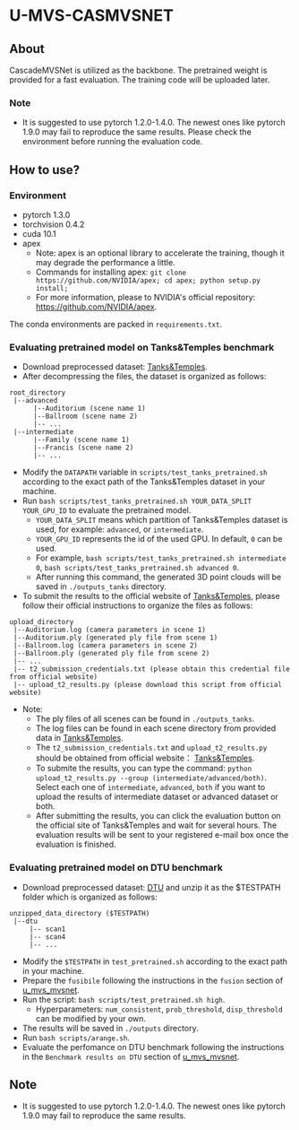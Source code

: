 # U-MVS-CASMVSNET

## About

CascadeMVSNet is utilized as the backbone.
The pretrained weight is provided for a fast evaluation.
The training code will be uploaded later.

### Note 

 - It is suggested to use pytorch 1.2.0-1.4.0. The newest ones like pytorch 1.9.0 may fail to reproduce the same results. Please check the environment before running the evaluation code.

## How to use?

### Environment

 - pytorch 1.3.0
 - torchvision 0.4.2
 - cuda 10.1
 - apex
   - Note: apex is an optional library to accelerate the training, though it may degrade the performance a little.
   - Commands for installing apex: `git clone https://github.com/NVIDIA/apex; cd apex; python setup.py install;`
   - For more information, please to NVIDIA's official repository: https://github.com/NVIDIA/apex.

The conda environments are packed in `requirements.txt`.

### Evaluating pretrained model on Tanks&Temples benchmark

 - Download preprocessed dataset: [Tanks&Temples](https://drive.google.com/file/d/1gAfmeoGNEFl9dL4QcAU4kF0BAyTd-r8Z/view).
 - After decompressing the files, the dataset is organized as follows:

```
root_directory
 |--advanced
      |--Auditorium (scene name 1)
      |--Ballroom (scene name 2)
      |-- ...
 |--intermediate
      |--Family (scene name 1)
      |--Francis (scene name 2)
      |-- ...
```
 - Modify the `DATAPATH` variable in `scripts/test_tanks_pretrained.sh` according to the exact path of the Tanks&Temples dataset in your machine.
 - Run `bash scripts/test_tanks_pretrained.sh YOUR_DATA_SPLIT YOUR_GPU_ID` to evaluate the pretrained model.
    - `YOUR_DATA_SPLIT` means which partition of Tanks&Temples dataset is used, for example: `advanced`, or `intermediate`.
    - `YOUR_GPU_ID` represents the id of the used GPU. In default, `0` can be used.
    - For example, `bash scripts/test_tanks_pretrained.sh intermediate 0`, `bash scripts/test_tanks_pretrained.sh advanced 0`.
    - After running this command, the generated 3D point clouds will be saved in `./outputs_tanks` directory.
 - To submit the results to the official website of [Tanks&Temples](https://www.tanksandtemples.org/), please follow their official instructions to organize the files as follows:

```
upload_directory
 |--Auditorium.log (camera parameters in scene 1)
 |--Auditorium.ply (generated ply file from scene 1)
 |--Ballroom.log (camera parameters in scene 2)
 |--Ballroom.ply (generated ply file from scene 2)
 |-- ...
 |-- t2_submission_credentials.txt (please obtain this credential file from official website)
 |-- upload_t2_results.py (please download this script from official website)
```
 - Note:
   - The ply files of all scenes can be found in `./outputs_tanks`.
   - The log files can be found in each scene directory from provided data in [Tanks&Temples](https://drive.google.com/file/d/1gAfmeoGNEFl9dL4QcAU4kF0BAyTd-r8Z/view).
   - The `t2_submission_credentials.txt` and `upload_t2_results.py` should be obtained from official website： [Tanks&Temples](https://www.tanksandtemples.org/).
   - To submite the results, you can type the command: `python upload_t2_results.py --group (intermediate/advanced/both)`. Select each one of `intermediate`, `advanced`, `both` if you want to upload the results of intermediate dataset or advanced dataset or both.
   - After submitting the results, you can click the evaluation button on the official site of Tanks&Temples and wait for several hours. The evaluation results will be sent to your registered e-mail box once the evaluation is finished.

### Evaluating pretrained model on DTU benchmark

 - Download preprocessed dataset: [DTU](https://drive.google.com/file/d/135oKPefcPTsdtLRzoDAQtPpHuoIrpRI_/view) and unzip it as the $TESTPATH folder which is organized as follows:

```
unzipped_data_directory ($TESTPATH)
 |--dtu
     |-- scan1
     |-- scan4
     |-- ...
```
 - Modify the `$TESTPATH` in `test_pretrained.sh` according to the exact path in your machine.
 - Prepare the `fusibile` following the instructions in the `fusion` section of [u_mvs_mvsnet](../u_mvs_mvsnet).
 - Run the script: `bash scripts/test_pretrained.sh high`.
   - Hyperparameters: `num_consistent`, `prob_threshold`, `disp_threshold` can be modified by your own.
 - The results will be saved in `./outputs` directory.
 - Run `bash scripts/arange.sh`.
 - Evaluate the perfomance on DTU benchmark following the instructions in the `Benchmark results on DTU` section of [u_mvs_mvsnet](../u_mvs_mvsnet).

## Note

 - It is suggested to use pytorch 1.2.0-1.4.0. The newest ones like pytorch 1.9.0 may fail to reproduce the same results.